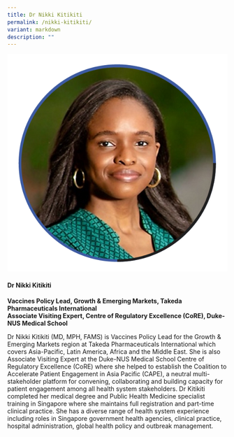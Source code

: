 ```yaml
---
title: Dr Nikki Kitikiti
permalink: /nikki-kitikiti/
variant: markdown
description: ""
---
```

<div class="row">
<div class="col is-3">
<img src="/images/Speakers_NikkiKitikiti.png">
</div>
<div class="col is-9 speaker-details">
	<h4><b>Dr Nikki Kitikiti</b></h4>
<b>Vaccines Policy Lead, Growth &amp; Emerging Markets, Takeda Pharmaceuticals International <br>
	Associate Visiting Expert, Centre of Regulatory Excellence (CoRE), Duke-NUS Medical School</b>
	
<p>Dr Nikki Kitikiti (MD, MPH, FAMS) is Vaccines Policy Lead for the Growth &amp; Emerging Markets region at Takeda Pharmaceuticals International which covers Asia-Pacific, Latin America, Africa and the Middle East. She is also Associate Visiting Expert at the Duke-NUS Medical School Centre of Regulatory Excellence (CoRE) where she helped to establish the Coalition to Accelerate Patient Engagement in Asia Pacific (CAPE), a neutral multi-stakeholder platform for convening, collaborating and building capacity for patient engagement among all health system stakeholders. Dr Kitikiti completed her medical degree and Public Health Medicine specialist training in Singapore where she maintains full registration and part-time clinical practice. She has a diverse range of health system experience including roles in Singapore government health agencies, clinical practice, hospital administration, global health policy and outbreak management. 
</p>
</div>
</div>